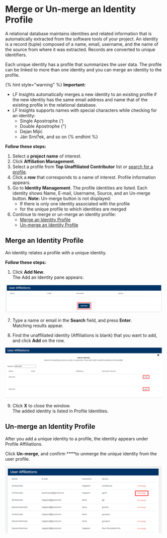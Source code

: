 # Merge or Un-merge an Identity Profile

A relational database maintains identities and related information that is automatically extracted from the software tools of your project. An identity is a record \(tuple\) composed of a name, email, username, and the name of the source from where it was extracted. Records are converted to unique identifiers.

Each unique identity has a profile that summarizes the user data. The profile can be linked to more than one identity and you can merge an identity to the profile.

{% hint style="warning" %}
**Important:** 

* LF Insights automatically merges a new identity to an existing profile if the new identity has the same email address and name that of the existing profile in the relational database.
* LF Insights supports names with special characters while checking for an identity:
  * Single Apostrophe \('\)
  * Double Apostrophe \("\)
  * Dejan Mijić
  * Ján Srni?ek, and so on
{% endhint %}

**Follow these steps:**

1. Select a **project name** of interest.
2. Click **Affiliation Management**.
3. Select a profile from **Top Unaffiliated Contributor** list or [search for a profile](find-a-profile.md).
4. Click a **row** that corresponds to a name of interest. Profile Information appears.
5. Go to **Identity Management**. The profile identities are listed. Each identity shows Name, E-mail, Username, Source, and an Un-merge button. **Note:** Un-merge button is not displayed:
   * If there is only one identity associated with the profile
   * for the unique profile to which identities are merged
6. Continue to merge or un-merge an identity profile:
   * [Merge an Identity Profile](merge-or-un-merge-an-identity-profile.md#merge-an-identity-profile)
   * [Un-merge an Identity Profile](merge-or-un-merge-an-identity-profile.md#un-merge-an-identity-profile)

## Merge an Identity Profile

An identity relates a profile with a unique identity.

**Follow these steps:**

1. Click **Add New**.  
The Add an Identity pane appears:

![](../../.gitbook/assets/user-affiliations.png)

7. Type a name or email in the **Search** field, and press **Enter**.  
Matching results appear.

8. Find the unaffiliated identity \(Affiliations is blank\) that you want to add, and click **Add** on the row.

![Merge an Identity Profile](../../.gitbook/assets/user-affiliations-add.png)

9. Click **X** to close the window.  
The added identity is listed in Profile Identities.

## Un-merge an Identity Profile

After you add a unique identity to a profile, the identity appears under Profile Affiliations.

Click **Un-merge**, and confirm ****to unmerge the unique identity from the user profile.

![Unmerge User Affiliations](../../.gitbook/assets/unmerge-identity.png)





